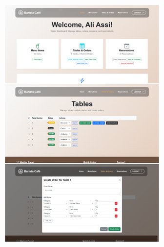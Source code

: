 ![Website Preview](dashboard.png)
![Website Preview](tables.png)
![Website Preview](table_order.png)
